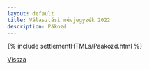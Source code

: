 ```yaml
---
layout: default
title: Választási névjegyzék 2022
description: Pákozd
---
```


{% include settlementHTMLs/Paakozd.html %}

[Vissza](./)